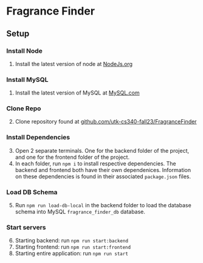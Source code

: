 # Fragrance Finder
## Setup
### Install Node
1. Install the latest version of node at [NodeJs.org](https://nodejs.org)
### Install MySQL
1. Install the latest version of MySQL at [MySQL.com](https://www.mysql.com/downloads/)
### Clone Repo
2. Clone repository found at [github.com/utk-cs340-fall23/FragranceFinder](https://github.com/utk-cs340-fall23/FragranceFinder)
### Install Dependencies
3. Open 2 separate terminals. One for the backend folder of the project, and one for the frontend folder of the project.
4. In each folder, run `npm i` to install respective dependencies. The backend and frontend both have their own dependenices. Information on these dependencies is found in their associated `package.json` files.
### Load DB Schema
5. Run `npm run load-db-local` in the backend folder to load the database schema into MySQL `fragrance_finder_db` database.
### Start servers
6. Starting backend: run `npm run start:backend`
7. Starting frontend: run `npm run start:frontend`
8. Starting entire application: run `npm run start`